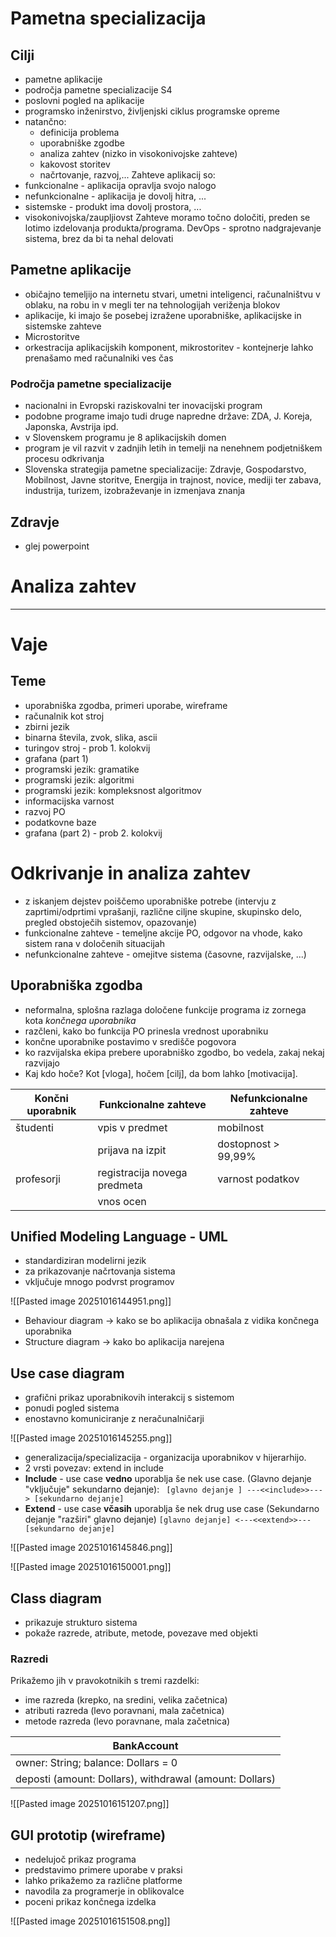 # Pametna specializacija

## Cilji
- pametne aplikacije
- področja pametne specializacije S4
- poslovni pogled na aplikacije
- programsko inženirstvo, življenjski ciklus programske opreme
- natančno:
	- definicija problema
	- uporabniške zgodbe
	- analiza zahtev (nizko in visokonivojske zahteve)
	- kakovost storitev
	- načrtovanje, razvoj,...
Zahteve aplikacij so:
- funkcionalne - aplikacija opravlja svojo nalogo
- nefunkcionalne - aplikacija je dovolj hitra, ...
- sistemske - produkt ima dovolj prostora, ...  
- visokonivojska/zaupljiovst
Zahteve moramo točno določiti, preden se lotimo izdelovanja produkta/programa.
DevOps - sprotno nadgrajevanje sistema, brez da bi ta nehal delovati

## Pametne aplikacije
- običajno temeljijo na internetu stvari, umetni inteligenci, računalništvu v oblaku, na robu in v megli ter na tehnologijah veriženja blokov
- aplikacije, ki imajo še posebej izražene uporabniške, aplikacijske in sistemske zahteve
- Microstoritve
- orkestracija aplikacijskih komponent, mikrostoritev - kontejnerje lahko prenašamo med računalniki ves čas

### Področja pametne specializacije
- nacionalni in Evropski raziskovalni ter inovacijski program
- podobne programe imajo tudi druge napredne države: ZDA, J. Koreja, Japonska, Avstrija ipd.
- v Slovenskem programu je 8 aplikacijskih domen
- program je vil razvit v zadnjih letih in temelji na nenehnem podjetniškem procesu odkrivanja
- Slovenska strategija pametne specializacije: Zdravje, Gospodarstvo, Mobilnost, Javne storitve, Energija in trajnost, novice, mediji ter zabava, industrija, turizem, izobraževanje in izmenjava znanja
## Zdravje

- glej powerpoint
# Analiza zahtev

---
# Vaje

## Teme
- uporabniška zgodba, primeri uporabe, wireframe
- računalnik kot stroj
- zbirni jezik
- binarna števila, zvok, slika, ascii
- turingov stroj - prob 1. kolokvij
- grafana (part 1)
- programski jezik: gramatike
- programski jezik: algoritmi
- programski jezik: kompleksnost algoritmov
- informacijska varnost
- razvoj PO
- podatkovne baze
- grafana (part 2) - prob 2. kolokvij

# Odkrivanje in analiza zahtev

- z iskanjem dejstev poiščemo uporabniške potrebe (intervju z zaprtimi/odprtimi vprašanji, različne ciljne skupine, skupinsko delo, pregled obstoječih sistemov, opazovanje)
- funkcionalne zahteve - temeljne akcije PO, odgovor na vhode, kako sistem rana v določenih situacijah
- nefunkcionalne zahteve - omejitve sistema (časovne, razvijalske, ...)

## Uporabniška zgodba
- neformalna, splošna razlaga določene funkcije programa iz zornega kota *končnega uporabnika*
- razčleni, kako bo funkcija PO prinesla vrednost uporabniku
- končne uporabnike postavimo v središče pogovora
- ko razvijalska ekipa prebere uporabniško zgodbo, bo vedela, zakaj nekaj razvijajo
- Kaj kdo hoče? 
Kot [vloga], hočem [cilj], da bom lahko [motivacija].

| Končni uporabnik | Funkcionalne zahteve         | Nefunkcionalne zahteve |
| ---------------- | ---------------------------- | ---------------------- |
| študenti         | vpis v predmet               | mobilnost              |
|                  | prijava na izpit             | dostopnost > 99,99%    |
| profesorji       | registracija novega predmeta | varnost podatkov       |
|                  | vnos ocen                    |                        |
## Unified Modeling Language - UML
- standardiziran modelirni jezik
- za prikazovanje načrtovanja sistema
- vključuje mnogo podvrst programov

![[Pasted image 20251016144951.png]]

- Behaviour diagram -> kako se bo aplikacija obnašala z vidika končnega uporabnika
- Structure diagram -> kako bo aplikacija narejena
## Use case diagram
- grafični prikaz uporabnikovih interakcij s sistemom
- ponudi pogled sistema
- enostavno komuniciranje z neračunalničarji

![[Pasted image 20251016145255.png]]

- generalizacija/specializacija - organizacija uporabnikov v hijerarhijo.
- 2 vrsti povezav: extend in include
- **Include** - use case **vedno** uporablja še nek use case. (Glavno dejanje "vključuje" sekundarno dejanje): 
 ``` [glavno dejanje ] ---<<include>>---> [sekundarno dejanje]```
- **Extend** - use case **včasih** uporablja še nek drug use case (Sekundarno dejanje "razširi" glavno dejanje)
``` [glavno dejanje] <---<<extend>>--- [sekundarno dejanje] ```

![[Pasted image 20251016145846.png]]

![[Pasted image 20251016150001.png]]

## Class diagram
- prikazuje strukturo sistema
- pokaže razrede, atribute, metode, povezave med objekti

### Razredi
Prikažemo jih v pravokotnikih s tremi razdelki:
- ime razreda (krepko, na sredini, velika začetnica)
- atributi razreda (levo poravnani, mala začetnica)
- metode razreda (levo poravnane, mala začetnica)

| BankAccount                                             |
| ------------------------------------------------------- |
| owner: String; balance: Dollars = 0                     |
| deposti (amount: Dollars), withdrawal (amount: Dollars) |
![[Pasted image 20251016151207.png]]

## GUI prototip (wireframe)
- nedelujoč prikaz programa
- predstavimo primere uporabe v praksi
- lahko prikažemo za različne platforme
- navodila za programerje in oblikovalce
- poceni prikaz končnega izdelka

![[Pasted image 20251016151508.png]]
